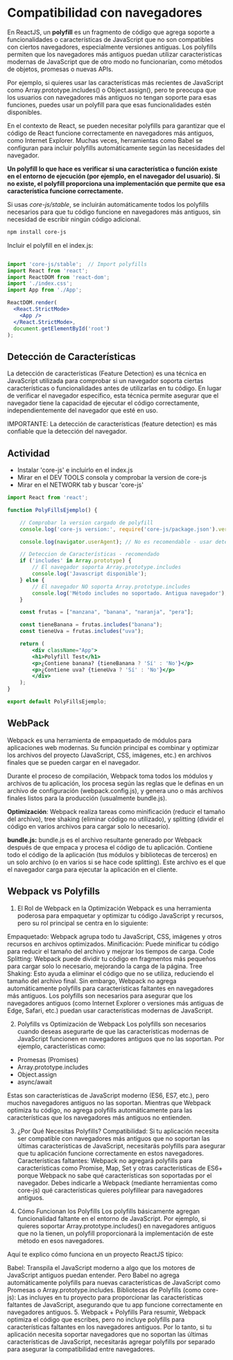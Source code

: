 # Compatibilidad con navegadores

En ReactJS, un **polyfill** es un fragmento de código que agrega soporte a funcionalidades o características de JavaScript que no son compatibles con ciertos navegadores, especialmente versiones antiguas. Los polyfills permiten que los navegadores más antiguos puedan utilizar características modernas de JavaScript que de otro modo no funcionarían, como métodos de objetos, promesas o nuevas APIs.

Por ejemplo, si quieres usar las características más recientes de JavaScript como Array.prototype.includes() o Object.assign(), pero te preocupa que los usuarios con navegadores más antiguos no tengan soporte para esas funciones, puedes usar un polyfill para que esas funcionalidades estén disponibles.

En el contexto de React, se pueden necesitar polyfills para garantizar que el código de React funcione correctamente en navegadores más antiguos, como Internet Explorer. Muchas veces, herramientas como Babel se configuran para incluir polyfills automáticamente según las necesidades del navegador.

**Un polyfill lo que hace es verificar si una característica o función existe en el entorno de ejecución (por ejemplo, en el navegador del usuario). Si no existe, el polyfill proporciona una implementación que permite que esa característica funcione correctamente.**

Si usas *core-js/stable*, se incluirán automáticamente todos los polyfills necesarios para que tu código funcione en navegadores más antiguos, sin necesidad de escribir ningún código adicional.

```bash
npm install core-js
```

Incluir el polyfill en el index.js:

```jsx

import 'core-js/stable';  // Import polyfills
import React from 'react';
import ReactDOM from 'react-dom';
import './index.css';
import App from './App';

ReactDOM.render(
  <React.StrictMode>
    <App />
  </React.StrictMode>,
  document.getElementById('root')
);

```


## Detección de Características
La detección de características (Feature Detection) es una técnica en JavaScript utilizada para comprobar si un navegador soporta ciertas características o funcionalidades antes de utilizarlas en tu código. En lugar de verificar el navegador específico, esta técnica permite asegurar que el navegador tiene la capacidad de ejecutar el código correctamente, independientemente del navegador que esté en uso.

IMPORTANTE:
La detección de características (feature detection) es más confiable que la detección del navegador.


## Actividad
- Instalar 'core-js' e incluirlo en el index.js
- Mirar en el DEV TOOLS consola y comprobar la version de core-js
- Mirar en el NETWORK tab y buscar 'core-js'

```jsx
import React from 'react';

function PolyFillsEjemplo() {

    // Comprobar la version cargado de polyfill
    console.log('core-js version:', require('core-js/package.json').version);

    console.log(navigator.userAgent); // No es recomendable - usar deteccion de features en su lugar:

    // Deteccion de Características - recomendado
    if ('includes' in Array.prototype) {
        // El navegador soporta Array.prototype.includes
        console.log('Javascript disponible'); 
    } else {
        // El navegador NO soporta Array.prototype.includes
        console.log('Método includes no soportado. Antigua navegador');
    }

    const frutas = ["manzana", "banana", "naranja", "pera"];

    const tieneBanana = frutas.includes("banana");
    const tieneUva = frutas.includes("uva");

    return (
        <div className="App">
        <h1>Polyfill Test</h1>
        <p>¿Contiene banana? {tieneBanana ? 'Sí' : 'No'}</p>
        <p>¿Contiene uva? {tieneUva ? 'Sí' : 'No'}</p>
        </div>
    );
}

export default PolyFillsEjemplo;
```



## WebPack
Webpack es una herramienta de empaquetado de módulos para aplicaciones web modernas. Su función principal es combinar y optimizar los archivos del proyecto (JavaScript, CSS, imágenes, etc.) en archivos finales que se pueden cargar en el navegador.

Durante el proceso de compilación, Webpack toma todos los módulos y archivos de tu aplicación, los procesa según las reglas que le definas en un archivo de configuración (webpack.config.js), y genera uno o más archivos finales listos para la producción (usualmente bundle.js).

**Optimización**: Webpack realiza tareas como minificación (reducir el tamaño del archivo), tree shaking (eliminar código no utilizado), y splitting (dividir el código en varios archivos para cargar solo lo necesario).

**bundle.js:**
bundle.js es el archivo resultante generado por Webpack después de que empaca y procesa el código de tu aplicación.
Contiene todo el código de la aplicación (tus módulos y bibliotecas de terceros) en un solo archivo (o en varios si se hace code splitting).
Este archivo es el que el navegador carga para ejecutar la aplicación en el cliente.



## Webpack vs Polyfills
1. El Rol de Webpack en la Optimización
Webpack es una herramienta poderosa para empaquetar y optimizar tu código JavaScript y recursos, pero su rol principal se centra en lo siguiente:

Empaquetado: Webpack agrupa todo tu JavaScript, CSS, imágenes y otros recursos en archivos optimizados.
Minificación: Puede minificar tu código para reducir el tamaño del archivo y mejorar los tiempos de carga.
Code Splitting: Webpack puede dividir tu código en fragmentos más pequeños para cargar solo lo necesario, mejorando la carga de la página.
Tree Shaking: Esto ayuda a eliminar el código que no se utiliza, reduciendo el tamaño del archivo final.
Sin embargo, Webpack no agrega automáticamente polyfills para características faltantes en navegadores más antiguos. Los polyfills son necesarios para asegurar que los navegadores antiguos (como Internet Explorer o versiones más antiguas de Edge, Safari, etc.) puedan usar características modernas de JavaScript.

2. Polyfills vs Optimización de Webpack
Los polyfills son necesarios cuando deseas asegurarte de que las características modernas de JavaScript funcionen en navegadores antiguos que no las soportan. Por ejemplo, características como:

- Promesas (Promises)
- Array.prototype.includes
- Object.assign
- async/await

Estas son características de JavaScript moderno (ES6, ES7, etc.), pero muchos navegadores antiguos no las soportan. Mientras que Webpack optimiza tu código, no agrega polyfills automáticamente para las características que los navegadores más antiguos no entienden.

3. ¿Por Qué Necesitas Polyfills?
Compatibilidad: Si tu aplicación necesita ser compatible con navegadores más antiguos que no soportan las últimas características de JavaScript, necesitarás polyfills para asegurar que tu aplicación funcione correctamente en estos navegadores.
Características faltantes: Webpack no agregará polyfills para características como Promise, Map, Set y otras características de ES6+ porque Webpack no sabe qué características son soportadas por el navegador. Debes indicarle a Webpack (mediante herramientas como core-js) qué características quieres polyfillear para navegadores antiguos.

4. Cómo Funcionan los Polyfills
Los polyfills básicamente agregan funcionalidad faltante en el entorno de JavaScript. Por ejemplo, si quieres soportar Array.prototype.includes() en navegadores antiguos que no la tienen, un polyfill proporcionará la implementación de este método en esos navegadores.

Aquí te explico cómo funciona en un proyecto ReactJS típico:

Babel: Transpila el JavaScript moderno a algo que los motores de JavaScript antiguos puedan entender. Pero Babel no agrega automáticamente polyfills para nuevas características de JavaScript como Promesas o Array.prototype.includes.
Bibliotecas de Polyfills (como core-js): Las incluyes en tu proyecto para proporcionar las características faltantes de JavaScript, asegurando que tu app funcione correctamente en navegadores antiguos.
5. Webpack + Polyfills
Para resumir, Webpack optimiza el código que escribes, pero no incluye polyfills para características faltantes en los navegadores antiguos. Por lo tanto, si tu aplicación necesita soportar navegadores que no soportan las últimas características de JavaScript, necesitarás agregar polyfills por separado para asegurar la compatibilidad entre navegadores.
